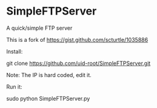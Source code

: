 # SimpleFTPServer

A quick/simple FTP server

This is a fork of https://gist.github.com/scturtle/1035886


Install:

git clone https://github.com/uid-root/SimpleFTPServer.git

Note: The IP is hard coded, edit it.



Run it:

sudo python SimpleFTPServer.py

